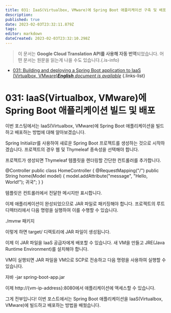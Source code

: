 ```yaml
---
title: 031: IaaS(Virtualbox, VMware)에 Spring Boot 애플리케이션 구축 및 배포
description: 
published: true
date: 2023-02-03T23:32:11.879Z
tags: 
editor: markdown
dateCreated: 2023-02-03T23:32:10.298Z
---
```


> 이 문서는 **Google Cloud Translation API를 사용해 자동 번역**되었습니다.
어떤 문서는 원문을 읽는게 나을 수도 있습니다.{.is-info}



- [031: Building and deploying a Spring Boot application to IaaS (Virtualbox, VMware)***English** document is available*](/en/Knowledge-base/Spring-Boot/Learning/031-building-and-deploying-a-spring-boot-application-to-iaas-virtualbox-vmware)
{.links-list}


# 031: IaaS(Virtualbox, VMware)에 Spring Boot 애플리케이션 빌드 및 배포

이번 포스팅에서는 IaaS(Virtualbox, VMware)에 Spring Boot 애플리케이션을 빌드하고 배포하는 방법에 대해 알아보겠습니다.

Spring Initializr를 사용하여 새로운 Spring Boot 프로젝트를 생성하는 것으로 시작하겠습니다. 프로젝트의 경우 웹 및 Thymeleaf 종속성을 선택해야 합니다.

프로젝트가 생성되면 Thymeleaf 템플릿을 렌더링할 간단한 컨트롤러를 추가합니다.

@Controller public class HomeController { @RequestMapping("/") public String home(Model model) { model.addAttribute("message", "Hello, World!"); 귀국"; } }

템플릿은 컨트롤러에서 전달한 메시지만 표시합니다.

<html> <head> <title>안녕하세요!</title> </head> <body> <p th:text="${message}"></p> </body> </html>

이제 애플리케이션이 완성되었으므로 JAR 파일로 패키징해야 합니다. 프로젝트의 루트 디렉터리에서 다음 명령을 실행하여 이를 수행할 수 있습니다.

./mvnw 패키지

이렇게 하면 target/ 디렉토리에 JAR 파일이 생성됩니다.

이제 이 JAR 파일을 IaaS 공급자에게 배포할 수 있습니다. 새 VM을 만들고 JRE(Java Runtime Environment)를 설치해야 합니다.

VM이 실행되면 JAR 파일을 VM으로 SCP로 전송하고 다음 명령을 사용하여 실행할 수 있습니다.

자바 -jar spring-boot-app.jar

이제 http://{vm-ip-address}:8080에서 애플리케이션에 액세스할 수 있습니다.

그게 전부입니다! 이번 포스트에서는 Spring Boot 애플리케이션을 IaaS(Virtualbox, VMware)에 빌드하고 배포하는 방법을 배웠습니다.